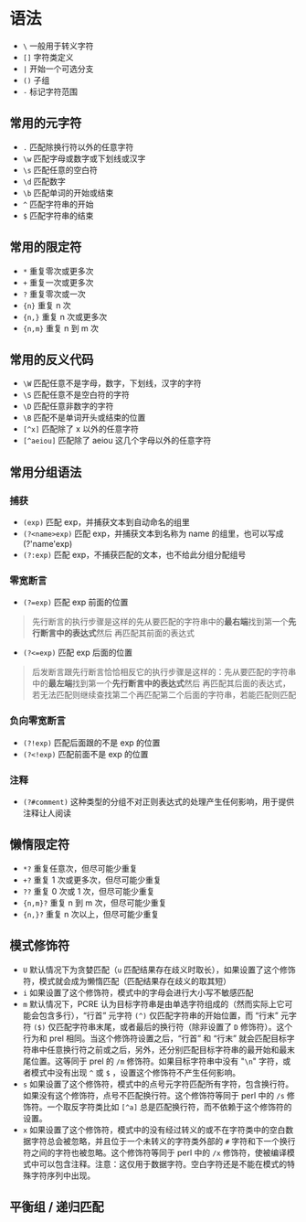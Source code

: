 # 语法

- `\` 一般用于转义字符
- `[]` 字符类定义
- `|` 开始一个可选分支
- `()` 子组
- `-` 标记字符范围

## 常用的元字符

- `.` 匹配除换行符以外的任意字符
- `\w` 匹配字母或数字或下划线或汉字
- `\s` 匹配任意的空白符
- `\d` 匹配数字
- `\b` 匹配单词的开始或结束
- `^` 匹配字符串的开始
- `$` 匹配字符串的结束

## 常用的限定符

- `*` 重复零次或更多次
- `+` 重复一次或更多次
- `?` 重复零次或一次
- `{n}` 重复 n 次
- `{n,}` 重复 n 次或更多次
- `{n,m}` 重复 n 到 m 次

## 常用的反义代码

- `\W` 匹配任意不是字母，数字，下划线，汉字的字符
- `\S` 匹配任意不是空白符的字符
- `\D` 匹配任意非数字的字符
- `\B` 匹配不是单词开头或结束的位置
- `[^x]` 匹配除了 x 以外的任意字符
- `[^aeiou]` 匹配除了 aeiou 这几个字母以外的任意字符

## 常用分组语法

### 捕获

- `(exp)` 匹配 exp，并捕获文本到自动命名的组里
- `(?<name>exp)` 匹配 exp，并捕获文本到名称为 name 的组里，也可以写成 (?'name'exp)
- `(?:exp)` 匹配 exp，不捕获匹配的文本，也不给此分组分配组号

### 零宽断言

- `(?=exp)` 匹配 exp 前面的位置

> 先行断言的执行步骤是这样的先从要匹配的字符串中的**最右端**找到第一个**先行断言中的表达式**然后 再匹配其前面的表达式

- `(?<=exp)` 匹配 exp 后面的位置

> 后发断言跟先行断言恰恰相反它的执行步骤是这样的：先从要匹配的字符串中的**最左端**找到第一个**先行断言中的表达式**然后 再匹配其后面的表达式，若无法匹配则继续查找第二个再匹配第二个后面的字符串，若能匹配则匹配

### 负向零宽断言

- `(?!exp)` 匹配后面跟的不是 exp 的位置
- `(?<!exp)` 匹配前面不是 exp 的位置

### 注释

- `(?#comment)` 这种类型的分组不对正则表达式的处理产生任何影响，用于提供注释让人阅读

## 懒惰限定符

- `*?` 重复任意次，但尽可能少重复
- `+?` 重复 1 次或更多次，但尽可能少重复
- `??` 重复 0 次或 1 次，但尽可能少重复
- `{n,m}?` 重复 n 到 m 次，但尽可能少重复
- `{n,}?` 重复 n 次以上，但尽可能少重复

## 模式修饰符

- `U` 默认情况下为贪婪匹配（`u` 匹配结果存在歧义时取长），如果设置了这个修饰符，模式就会成为懒惰匹配（匹配结果存在歧义的取其短）
- `i` 如果设置了这个修饰符，模式中的字母会进行大小写不敏感匹配
- `m` 默认情况下，PCRE 认为目标字符串是由单选字符组成的（然而实际上它可能会包含多行），“行首” 元字符 `(^)` 仅匹配字符串的开始位置，而 “行末” 元字符 `($)` 仅匹配字符串末尾，或者最后的换行符（除非设置了 `D` 修饰符）。这个行为和 prel 相同。当这个修饰符设置之后，“行首” 和 “行末” 就会匹配目标字符串中任意换行符之前或之后，另外，还分别匹配目标字符串的最开始和最末尾位置。这等同于 prel 的 `/m` 修饰符。如果目标字符串中没有 "`\n`" 字符，或者模式中没有出现 `^` 或 `$` ，设置这个修饰符不产生任何影响。
- `s` 如果设置了这个修饰符，模式中的点号元字符匹配所有字符，包含换行符。如果没有这个修饰符，点号不匹配换行符。这个修饰符等同于 perl 中的 `/s` 修饰符。一个取反字符类比如 `[^a]` 总是匹配换行符，而不依赖于这个修饰符的设置。
- `x` 如果设置了这个修饰符，模式中的没有经过转义的或不在字符类中的空白数据字符总会被忽略，并且位于一个未转义的字符类外部的 `#` 字符和下一个换行符之间的字符也被忽略。这个修饰符等同于 perl 中的 `/x` 修饰符，使被编译模式中可以包含注释。注意：这仅用于数据字符。空白字符还是不能在模式的特殊字符序列中出现。

## 平衡组 / 递归匹配
